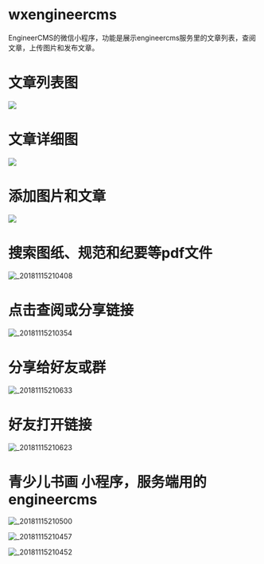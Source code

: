 # wxengineercms
EngineerCMS的微信小程序，功能是展示engineercms服务里的文章列表，查阅文章，上传图片和发布文章。

# 文章列表图

![](https://user-images.githubusercontent.com/10678867/46146457-6e39d680-c295-11e8-9bca-db0df18506d4.png)

# 文章详细图

![](https://user-images.githubusercontent.com/10678867/46146413-4b0f2700-c295-11e8-8d73-67ab6c024d97.png)

# 添加图片和文章

![](https://user-images.githubusercontent.com/10678867/46146252-dfc55500-c294-11e8-832a-5893fbd46c07.png)

# 搜索图纸、规范和纪要等pdf文件

![_20181115210408](https://user-images.githubusercontent.com/10678867/48554814-63590500-e91a-11e8-9db2-d507195af0c2.jpg)

# 点击查阅或分享链接

![_20181115210354](https://user-images.githubusercontent.com/10678867/48554815-63590500-e91a-11e8-9d27-a5c85a062942.jpg)


# 分享给好友或群

![_20181115210633](https://user-images.githubusercontent.com/10678867/48554817-63f19b80-e91a-11e8-81b5-7c47d5a3ab96.jpg)


# 好友打开链接

![_20181115210623](https://user-images.githubusercontent.com/10678867/48554818-63f19b80-e91a-11e8-8463-5c02e2c9c548.jpg)

# 青少儿书画 小程序，服务端用的engineercms

![_20181115210500](https://user-images.githubusercontent.com/10678867/48554911-a3b88300-e91a-11e8-96a7-e8aa25da5226.jpg)

![_20181115210457](https://user-images.githubusercontent.com/10678867/48554912-a4e9b000-e91a-11e8-96d4-b2f61dc76a37.jpg)

![_20181115210452](https://user-images.githubusercontent.com/10678867/48554913-a5824680-e91a-11e8-893b-cc109a00c0b3.jpg)

